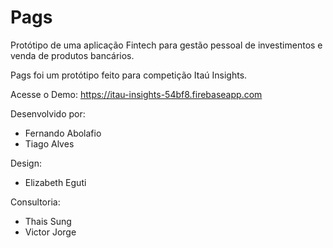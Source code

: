 # Pags 

Protótipo de uma aplicação Fintech para gestão pessoal de investimentos e venda de produtos bancários.

Pags foi um protótipo feito para competição Itaú Insights. 

Acesse o Demo: 
https://itau-insights-54bf8.firebaseapp.com

Desenvolvido por: 
- Fernando Abolafio 
- Tiago Alves

Design: 
- Elizabeth Eguti

Consultoria:
- Thais Sung
- Victor Jorge

